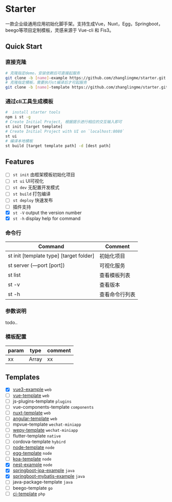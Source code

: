 # Starter

一款企业级通用应用初始化脚手架。支持生成Vue，Nuxt，Egg，Springboot，beego等项目定制模板，灵感来源于 Vue-cli 和 Fis3。

## Quick Start

### 直接克隆
```bash
# 克隆指定demo，安装依赖后可直接起服务
git clone -b [name]-example https://github.com/zhanglingme/starter.git [local folder name]
# 克隆指定模板，需要执行st编译后才可起服务
git clone -b [name]-template https://github.com/zhanglingme/starter.git [local folder name]
```

### 通过cli工具生成模板

```bash
#  install starter tools
npm i st -g
# Create Initial Project, 根据提示进行相应的交互输入即可
st init [target template]
# Create Initial Project with UI on `localhost:8080`
st ui
# 编译本地模板
st build [target template path] -d [dest path]
```

## Features
- [ ] `st init` 由框架模板初始化项目
- [ ] `st ui` UI可视化
- [ ] `st dev` 无配置开发模式
- [ ] `st build` 打包编译
- [ ] `st deploy` 快速发布
- [ ] 插件支持
- [x] `st -V` output the version number
- [x] `st -h` display help for command

### 命令行

| Command                                 | Comment        |
| --------------------------------------- | -------------- |
| st init [template type] [target folder] | 初始化项目     |
| st server (—port [port])                | 可视化服务     |
| st list                                 | 查看模板列表   |
| st -v                                   | 查看版本       |
| st -h                                   | 查看命令行列表 |

### 参数说明
todo..
### 模板配置
param | type | comment
---- | --- | ---
xx | Array | xx

## Templates
- [x] [vue3-example](https://github.com/zhanglingme/starter/tree/vue3-example) `web`
- [ ] [vue-template](https://github.com/zhanglingme/vue-template) `web`
- [ ] js-plugins-template `plugins`
- [ ] vue-components-template `components`
- [ ] [nuxt-template](https://github.com/zhanglingme/nuxt-template) `web`
- [ ] [angular-template](https://github.com/zhanglingme/angular-template) `web`
- [ ] mpvue-template `wechat-miniapp`
- [ ] [wepy-template](https://github.com/zhanglingme/wepy-template) `wechat-miniapp`
- [ ] flutter-template `native`
- [ ] cordova-template `hybird`
- [ ] [node-template](https://github.com/zhanglingme/node-template) `node`
- [ ] [egg-template](https://github.com/zhanglingme/egg-template) `node`
- [ ] [koa-template](https://github.com/zhanglingme/koa-template) `node`
- [x] [nest-example](https://github.com/zhanglingme/starter/tree/nest-example) `node`
- [x] [springboot-jpa-example](https://github.com/zhanglingme/starter/tree/springboot-jpa-example) `java`
- [x] [springboot-mybatis-example](https://github.com/zhanglingme/starter/tree/springboot-mybatis-example) `java`
- [ ] java-package-template `java`
- [ ] beego-template `go`
- [ ] [ci-template](https://github.com/zhanglingme/ci-template) `php`

